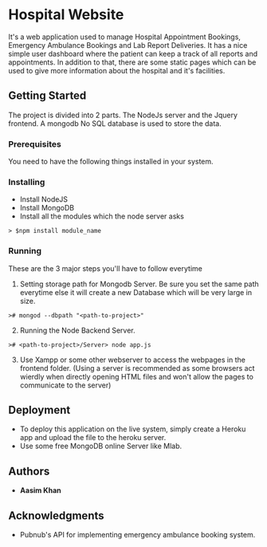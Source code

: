 # Hospital Website

It's a web application used to manage Hospital Appointment Bookings, Emergency Ambulance Bookings and Lab Report Deliveries. It has a nice simple user dashboard where the patient can keep a track of all reports and appointments. In addition to that, there are some static pages which can be used to give more information about the hospital and it's facilities.

## Getting Started

The project is divided into 2 parts. The NodeJs server and the Jquery frontend. A mongodb No SQL database is used to store the data. 

### Prerequisites

You need to have the following things installed in your system.



### Installing

* Install NodeJS
* Install MongoDB
* Install all the modules which the node server asks

```
> $npm install module_name
```

### Running
These are the 3 major steps you'll have to follow everytime

1. Setting storage path for Mongodb Server. Be sure you set the same path everytime else it will create a new Database which will be very large in size.
```
># mongod --dbpath "<path-to-project>"
```

2. Running the Node Backend Server.
```
># <path-to-project>/Server> node app.js
```

3. Use Xampp or some other webserver to access the webpages in the frontend folder. (Using a server is recommended as some browsers act wierdly when directly opening HTML files and won't allow the pages to communicate to the server)

## Deployment

* To deploy this application on the live system, simply create a Heroku app and upload the file to the heroku server.
* Use some free MongoDB online Server like Mlab.



## Authors

* **Aasim Khan** 


## Acknowledgments

* Pubnub's API for implementing emergency ambulance booking system.


